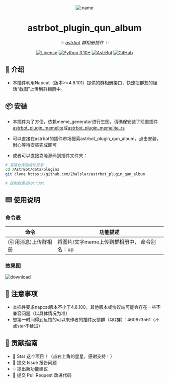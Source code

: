 
<div align="center">

![:name](https://count.getloli.com/@astrbot_plugin_qun_album?name=astrbot_plugin_qun_album&theme=minecraft&padding=6&offset=0&align=top&scale=1&pixelated=1&darkmode=auto)

# astrbot_plugin_qun_album

_✨ [astrbot](https://github.com/AstrBotDevs/AstrBot) 群相册插件 ✨_  

[![License](https://img.shields.io/badge/License-MIT-green.svg)](https://opensource.org/licenses/MIT)
[![Python 3.10+](https://img.shields.io/badge/Python-3.10%2B-blue.svg)](https://www.python.org/)
[![AstrBot](https://img.shields.io/badge/AstrBot-3.4%2B-orange.svg)](https://github.com/Soulter/AstrBot)
[![GitHub](https://img.shields.io/badge/作者-Zhalslar-blue)](https://github.com/Zhalslar)

</div>

## 🤝 介绍

- 本插件利用Napcat（版本>=4.8.101）提供的群相册接口，快速把群友的怪话“截图”上传到群相册中。

## 📦 安装

- 本插件为了方便，依赖meme_generator进行生图，请确保安装了前置插件[astrbot_plugin_memelite](https://github.com/Zhalslar/astrbot_plugin_memelite)或[astrbot_plugin_memelite_rs](https://github.com/Zhalslar/astrbot_plugin_memelite_rs)

- 可以直接在astrbot的插件市场搜索astrbot_plugin_qun_album，点击安装，耐心等待安装完成即可  

- 或者可以直接克隆源码到插件文件夹：

```bash
# 克隆仓库到插件目录
cd /AstrBot/data/plugins
git clone https://github.com/Zhalslar/astrbot_plugin_qun_album

# 控制台重启AstrBot
```

## ⌨️ 使用说明

### 命令表

| 命令 | 功能描述 |
|------|----------|
| (引用消息)上传群相册 | 将图片/文字meme上传到群相册中， 命令别名：up |

### 效果图

![download](https://github.com/user-attachments/assets/9a991c7a-7943-41a5-98f0-8e668cebe3fa)

## 📌 注意事项

- 本插件要求napcat版本不小于4.8.100，其他版本或协议端可能会存在一些不兼容问题（以具体情况为准）
- 想第一时间得到反馈的可以来作者的插件反馈群（QQ群）：460973561（不点star不给进）

## 👥 贡献指南

- 🌟 Star 这个项目！（点右上角的星星，感谢支持！）
- 🐛 提交 Issue 报告问题
- 💡 提出新功能建议
- 🔧 提交 Pull Request 改进代码
